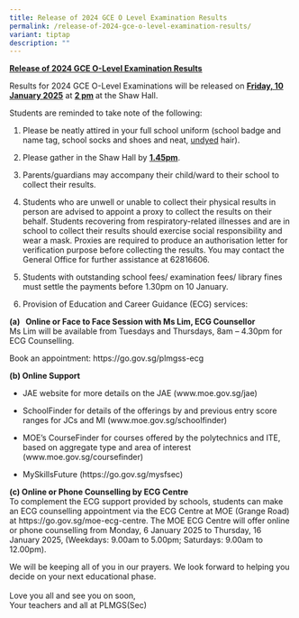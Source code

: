 ```yaml
---
title: Release of 2024 GCE O Level Examination Results
permalink: /release-of-2024-gce-o-level-examination-results/
variant: tiptap
description: ""
---
```

<p><strong><u>Release&nbsp;of&nbsp;2024&nbsp;GCE&nbsp;O-Level&nbsp;Examination&nbsp;Results</u></strong>
</p>
<p>Results&nbsp;for&nbsp;2024&nbsp;GCE&nbsp;O-Level&nbsp;Examinations will
be&nbsp;released&nbsp;on&nbsp;<strong><u>Friday, 10 January 2025</u></strong> at&nbsp;<strong><u>2 pm</u>&nbsp;</strong>at&nbsp;the
Shaw Hall.</p>
<p>Students are reminded to take note of the following:</p>
<ol data-tight="true" class="tight">
<li>
<p>Please be neatly attired in your full school uniform (school badge and
name tag, school socks and shoes&nbsp;and&nbsp;neat,&nbsp;<u>undyed</u>&nbsp;hair).</p>
</li>
<li>
<p>Please gather in the Shaw Hall by <strong><u>1.45pm</u></strong>.</p>
</li>
<li>
<p>Parents/guardians may accompany their child/ward to their school to collect
their results.</p>
</li>
<li>
<p>Students who are unwell or unable to collect their physical results in
person are advised to appoint a proxy to collect the results on their behalf.
Students recovering from respiratory-related illnesses and are in school
to collect their results should exercise social responsibility and wear
a mask. Proxies are required to produce an authorisation letter for verification
purpose before collecting the results. You may contact the General Office
for further assistance at 62816606.</p>
</li>
<li>
<p>Students with outstanding school fees/ examination fees/ library fines
must settle the payments before 1.30pm on 10 January.</p>
</li>
<li>
<p>Provision of Education and Career Guidance (ECG) services:</p>
</li>
</ol>
<p><strong>(a)&nbsp;&nbsp; Online or Face to Face Session with Ms Lim, ECG Counsellor</strong>
<br>Ms Lim will be available from Tuesdays and Thursdays, 8am – 4.30pm for
ECG Counselling.</p>
<p>Book an appointment: <a rel="noopener noreferrer nofollow" target="_blank">https://go.gov.sg/plmgss-ecg</a>
</p>
<p><strong>(b) Online Support</strong>
</p>
<ul data-tight="true" class="tight">
<li>
<p>JAE website for more details on the JAE (<a rel="noopener noreferrer nofollow" target="_blank">www.moe.gov.sg/jae</a>)</p>
</li>
<li>
<p>SchoolFinder for details of the offerings by and previous entry score
ranges for JCs and MI (<a rel="noopener noreferrer nofollow" target="_blank">www.moe.gov.sg/schoolfinder</a>)</p>
</li>
<li>
<p>MOE’s CourseFinder for courses offered by the polytechnics and ITE, based
on aggregate type and area of interest (<a rel="noopener noreferrer nofollow" target="_blank">www.moe.gov.sg/coursefinder</a>)</p>
</li>
<li>
<p>MySkillsFuture (<a rel="noopener noreferrer nofollow" target="_blank">https://go.gov.sg/mysfsec</a>)</p>
</li>
</ul>
<p><strong>(c) Online or Phone Counselling by ECG Centre</strong>
<br>To complement the ECG support provided by schools, students can make an
ECG counselling appointment via the ECG Centre at MOE (Grange Road) at
<a rel="noopener noreferrer nofollow" target="_blank">https://go.gov.sg/moe-ecg-centre</a>. The MOE ECG Centre will offer online
or phone counselling from Monday, 6 January 2025 to Thursday, 16 January
2025, (Weekdays: 9.00am to 5.00pm; Saturdays: 9.00am to 12.00pm).</p>
<p>We will be keeping all of you in our prayers. We look forward to helping
you decide on your next educational phase.
<br>
<br>Love you all and see you on soon,
<br>Your teachers and all at PLMGS(Sec)</p>